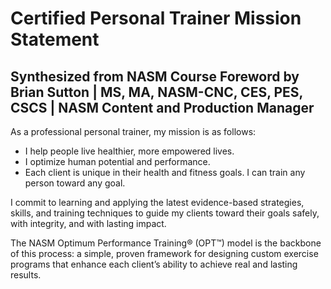 # Certified Personal Trainer Mission Statement
## Synthesized from NASM Course Foreword by Brian Sutton | MS, MA, NASM-CNC, CES, PES, CSCS | NASM Content and Production Manager

As a professional personal trainer, my mission is as follows:
- I help people live healthier, more empowered lives. 
- I optimize human potential and performance.
- Each client is unique in their health and fitness goals. I can train any person toward any goal.

I commit to learning and applying the latest evidence-based strategies, skills, and training techniques to guide my clients toward their goals safely, with integrity, and with lasting impact.

The NASM Optimum Performance Training® (OPT™) model is the backbone of this  process: a simple, proven framework for designing custom exercise programs that enhance each client’s ability to achieve real and lasting results.